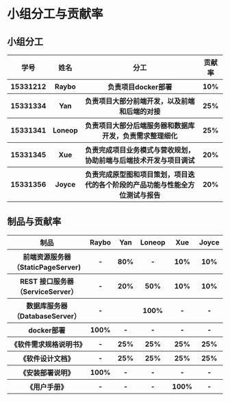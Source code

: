 # 小组分工与贡献率

## 小组分工

<table>
    <thead>
        <tr>
            <th >学号</th>
            <th >姓名</th>
            <th style="text-align: center;">分工</th>
            <th> 贡献率 </th>
        </tr>
    </thead>
    <tbody>
       <tr>
            <th >15331212</th>
            <th>Raybo</th>
            <th>负责项目docker部署</th>
            <th> 10% </th>
       </tr>
            <th >15331334</th>
            <th>Yan</th>
            <th>负责项目大部分前端开发，以及前端和后端的对接</th>
            <th> 25% </th>
        </tr>
        <tr>
            <th >15331341</th>
            <th>Loneop</th>
            <th>负责项目大部分后端服务器和数据库开发，负责需求整理细化</th>
            <th> 25% </th>
        </tr>
        <tr>
            <th >15331345</th>
            <th>Xue</th>
            <th>负责完成项目业务模式与营收规划，协助前端与后端技术开发与项目调试</th>
            <th> 20% </th>
        </tr>
        <tr>
            <th>15331356</th>
            <th>Joyce</th>
            <th>负责完成原型图和项目策划，项目迭代的各个阶段的产品功能与性能全方位测试与报告</th>
            <th> 20% </th>
        </tr>      
    </tbody>
</table>

## 制品与贡献率

<table>
    <thead>
        <tr>
            <th >制品</th>
            <th style="text-align: center;">Raybo</th>
            <th style="text-align: center;">Yan</th>
            <th style="text-align: center;">Loneop</th>
            <th style="text-align: center;">Xue</th>
            <th style="text-align: center;">Joyce</th>
        </tr>
    </thead>
    <tbody>
       <tr>
            <th>前端资源服务器（StaticPageServer)</th>
            <th>-</th>
            <th>80%</th>
            <th>-</th>
            <th>10%</th>
            <th>10%</th>
       </tr>
            <th> REST 接口服务器（ServiceServer） </th>
            <th>-</th>
            <th>20%</th>
            <th>50%</th>
            <th>10%</th>
            <th>10%</th>
        </tr>
        <tr>
            <th>数据库服务器（DatabaseServer）</th>
            <th>-</th>
            <th></th>
            <th>100%</th>
            <th>-</th>
            <th>-</th>
        </tr>
        <tr>
            <th>docker部署</th>
            <th>100%</th>
            <th>-</th>
            <th>-</th>
            <th>-</th>
            <th>-</th>
        </tr>
        <tr>
            <th>《软件需求规格说明书》</th>
            <th>-</th>
            <th>25%</th>
            <th>25%</th>
            <th>25%</th>
            <th>25%</th>
        </tr>  
        <tr>
            <th>《软件设计文档》</th>
            <th>-</th>
            <th>25%</th>
            <th>25%</th>
            <th>25%</th>
            <th>25%</th>
        </tr>  
        <tr>
            <th>《安装部署说明》</th>
            <th>100%</th>
            <th>-</th>
            <th>-</th>
            <th>-</th>
            <th>-</th>
        </tr> 
        <tr>
            <th>《用户手册》</th>
            <th>-</th>
            <th>-</th>
            <th>-</th>
            <th>100%</th>
            <th>-</th>
        </tr>      
    </tbody>
</table>
